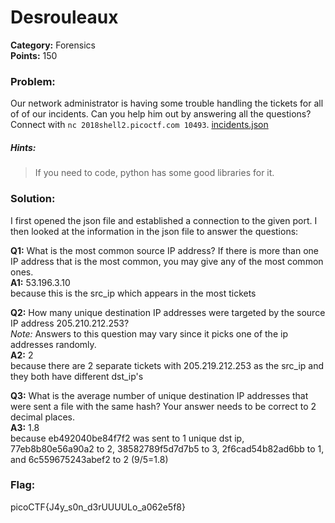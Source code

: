 # Desrouleaux
__Category:__ Forensics  
__Points:__ 150

### Problem:

Our network administrator is having some trouble handling the tickets for all of of our incidents. Can you help him out by answering all the questions? Connect with `nc 2018shell2.picoctf.com 10493`. [incidents.json](incidents.json)

##### Hints:
> If you need to code, python has some good libraries for it.

### Solution:

I first opened the json file and established a connection to the given port. I then looked at the information in the json file to answer the questions:

__Q1:__ What is the most common source IP address? If there is more than one IP address that is the most common, you may give any of the most common ones.  
__A1:__ 53.196.3.10  
because this is the src_ip which appears in the most tickets

__Q2:__ How many unique destination IP addresses were targeted by the source IP address 205.210.212.253?  
_Note:_ Answers to this question may vary since it picks one of the ip addresses randomly.  
__A2:__ 2  
because there are 2 separate tickets with 205.219.212.253 as the src_ip and they both have different dst_ip's

__Q3:__ What is the average number of unique destination IP addresses that were sent a file with the same hash? Your answer needs to be correct to 2 decimal places.  
__A3:__ 1.8  
because eb492040be84f7f2 was sent to 1 unique dst ip, 77eb8b80e56a90a2 to 2, 38582789f5d7d7b5 to 3, 2f6cad54b82ad6bb to 1, and 6c559675243abef2 to 2 (9/5=1.8)

### Flag:

picoCTF{J4y_s0n_d3rUUUULo_a062e5f8}

